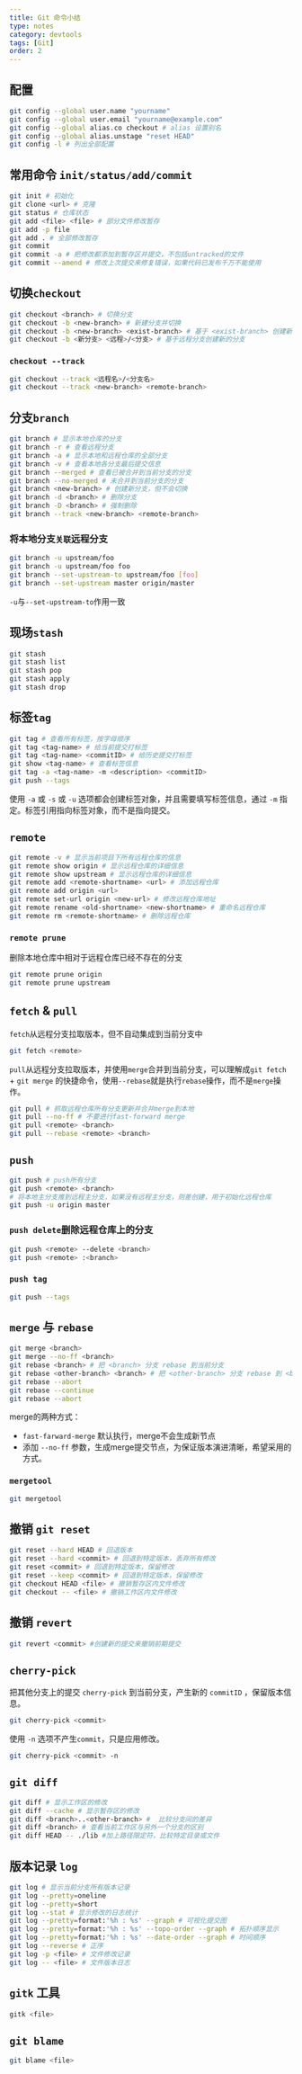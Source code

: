 ```yaml
---
title: Git 命令小结
type: notes
category: devtools
tags: [Git]
order: 2
---
```


## 配置

~~~bash
git config --global user.name "yourname"
git config --global user.email "yourname@example.com"
git config --global alias.co checkout # alias 设置别名
git config --global alias.unstage "reset HEAD"
git config -l # 列出全部配置
~~~

## 常用命令 `init/status/add/commit`

~~~bash
git init # 初始化
git clone <url> # 克隆
git status # 仓库状态
git add <file> <file> # 部分文件修改暂存
git add -p file
git add . # 全部修改暂存
git commit
git commit -a # 把修改都添加到暂存区并提交，不包括untracked的文件
git commit --amend # 修改上次提交来修复错误，如果代码已发布千万不能使用
~~~

## 切换`checkout`

~~~bash
git checkout <branch> # 切换分支
git checkout -b <new-branch> # 新建分支并切换
git checkout -b <new-branch> <exist-branch> # 基于 <exist-branch> 创建新分支
git checkout -b <新分支> <远程>/<分支> # 基于远程分支创建新的分支
~~~

### `checkout --track`

~~~bash
git checkout --track <远程名>/<分支名>
git checkout --track <new-branch> <remote-branch>
~~~

## 分支`branch`

~~~bash
git branch # 显示本地仓库的分支
git branch -r # 查看远程分支
git branch -a # 显示本地和远程仓库的全部分支
git branch -v # 查看本地各分支最后提交信息
git branch --merged # 查看已被合并到当前分支的分支
git branch --no-merged # 未合并到当前分支的分支
git branch <new-branch> # 创建新分支，但不会切换
git branch -d <branch> # 删除分支
git branch -D <branch> # 强制删除
git branch --track <new-branch> <remote-branch>
~~~

### 将本地分支`关联`远程分支

~~~bash
git branch -u upstream/foo
git branch -u upstream/foo foo
git branch --set-upstream-to upstream/foo [foo]
git branch --set-upstream master origin/master
~~~

`-u`与`--set-upstream-to`作用一致

## 现场`stash`

~~~bash
git stash
git stash list
git stash pop
git stash apply
git stash drop
~~~

## 标签`tag`

~~~bash
git tag # 查看所有标签，按字母顺序
git tag <tag-name> # 给当前提交打标签
git tag <tag-name> <commitID> # 给历史提交打标签
git show <tag-name> # 查看标签信息
git tag -a <tag-name> -m <description> <commitID>
git push --tags
~~~

使用 `-a` 或 `-s` 或 `-u` 选项都会创建标签对象，并且需要填写标签信息，通过 `-m` 指定。标签引用指向标签对象，而不是指向提交。

## `remote`

~~~bash
git remote -v # 显示当前项目下所有远程仓库的信息
git remote show origin # 显示远程仓库的详细信息
git remote show upstream # 显示远程仓库的详细信息
git remote add <remote-shortname> <url> # 添加远程仓库
git remote add origin <url>
git remote set-url origin <new-url> # 修改远程仓库地址
git remote rename <old-shortname> <new-shortname> # 重命名远程仓库
git remote rm <remote-shortname> # 删除远程仓库
~~~

### `remote prune`

删除本地仓库中相对于远程仓库已经不存在的分支

~~~bash
git remote prune origin
git remote prune upstream
~~~

## `fetch` & `pull`

`fetch`从远程分支拉取版本，但不自动集成到当前分支中

~~~bash
git fetch <remote>
~~~

`pull`从远程分支拉取版本，并使用`merge`合并到当前分支，可以理解成`git fetch` + `git merge` 的快捷命令，使用`--rebase`就是执行`rebase`操作，而不是`merge`操作。

~~~bash
git pull # 抓取远程仓库所有分支更新并合并merge到本地
git pull --no-ff # 不要进行fast-forward merge
git pull <remote> <branch>
git pull --rebase <remote> <branch>
~~~

## `push`

~~~bash
git push # push所有分支
git push <remote> <branch>
# 将本地主分支推到远程主分支，如果没有远程主分支，则差创建，用于初始化远程仓库
git push -u origin master
~~~

### `push delete`删除远程仓库上的分支

~~~bash
git push <remote> --delete <branch>
git push <remote> :<branch>
~~~

### `push tag`

~~~bash
git push --tags
~~~

## `merge` 与 `rebase`

~~~bash
git merge <branch>
git merge --no-ff <branch>
git rebase <branch> # 把 <branch> 分支 rebase 到当前分支
git rebase <other-branch> <branch> # 把 <other-branch> 分支 rebase 到 <branch> 分支
git rebase --abort
git rebase --continue
git rebase --abort
~~~

merge的两种方式：

- `fast-farward-merge` 默认执行，merge不会生成新节点
- 添加 `--no-ff` 参数，生成merge提交节点，为保证版本演进清晰，希望采用的方式。

### `mergetool`

~~~bash
git mergetool
~~~

## 撤销 `git reset`

~~~bash
git reset --hard HEAD # 回退版本
git reset --hard <commit> # 回退到特定版本，丢弃所有修改
git reset <commit> # 回退到特定版本，保留修改
git reset --keep <commit> # 回退到特定版本，保留修改
git checkout HEAD <file> # 撤销暂存区内文件修改
git checkout -- <file> # 撤销工作区内文件修改
~~~

## 撤销 `revert`

~~~bash
git revert <commit> #创建新的提交来撤销前期提交
~~~

## `cherry-pick`

把其他分支上的提交 `cherry-pick` 到当前分支，产生新的 `commitID` ，保留版本信息。

~~~bash
git cherry-pick <commit>
~~~

使用 `-n` 选项不产生`commit`，只是应用修改。

~~~bash
git cherry-pick <commit> -n
~~~

## `git diff`

~~~bash
git diff # 显示工作区的修改
git diff --cache # 显示暂存区的修改
git diff <branch>..<other-branch> #  比较分支间的差异
git diff <branch> # 查看当前工作区与另外一个分支的区别
git diff HEAD -- ./lib #加上路径限定符，比较特定目录或文件
~~~

## 版本记录 `log`

~~~bash
git log # 显示当前分支所有版本记录
git log --pretty=oneline
git log --pretty=short
git log --stat # 显示修改的日志统计
git log --pretty=format:'%h : %s' --graph # 可视化提交图
git log --pretty=format:'%h : %s' --topo-order --graph # 拓扑顺序显示
git log --pretty=format:'%h : %s' --date-order --graph # 时间顺序
git log --reverse # 正序
git log -p <file> # 文件修改记录
git log -- <file> # 文件版本日志
~~~

## `gitk` 工具

~~~bash
gitk <file>
~~~

## `git blame`

~~~bash
git blame <file>
~~~

